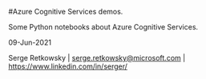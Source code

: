 #Azure Cognitive Services demos.

Some Python notebooks about Azure Cognitive Services.

09-Jun-2021

Serge Retkowsky | serge.retkowsky@microsoft.com | https://www.linkedin.com/in/serger/
